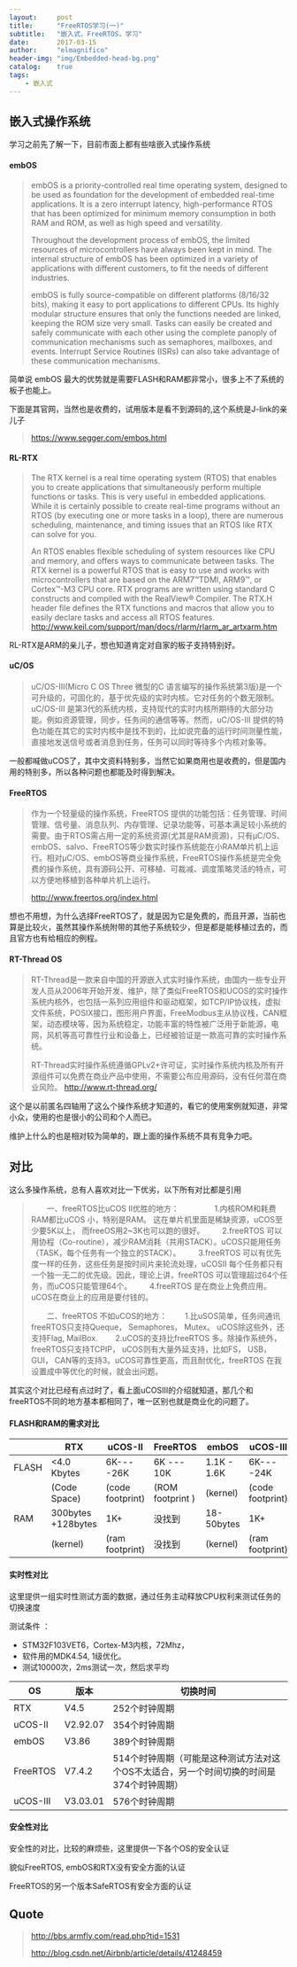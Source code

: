```yaml
---
layout:     post
title:      "FreeRTOS学习(一)"
subtitle:   "嵌入式，FreeRTOS，学习"
date:       2017-03-15
author:     "elmagnifico"
header-img: "img/Embedded-head-bg.png"
catalog:    true
tags:
    - 嵌入式
---
```


## 嵌入式操作系统

学习之前先了解一下，目前市面上都有些啥嵌入式操作系统

#### embOS

> embOS is a priority-controlled real time operating system, designed to be used as foundation for the development of embedded real-time applications. It is a zero interrupt latency, high-performance RTOS that has been optimized for minimum memory consumption in both RAM and ROM, as well as high speed and versatility.
> 
> Throughout the development process of embOS, the limited resources of microcontrollers have always been kept in mind. The internal structure of embOS has been optimized in a variety of applications with different customers, to fit the needs of different industries.
> 
> embOS is fully source-compatible on different platforms (8/16/32 bits), making it easy to port applications to different CPUs. Its highly modular structure ensures that only the functions needed are linked, keeping the ROM size very small. Tasks can easily be created and safely communicate with each other using the complete panoply of communication mechanisms such as semaphores, mailboxes, and events. Interrupt Service Routines (ISRs) can also take advantage of these communication mechanisms. 

简单说 embOS 最大的优势就是需要FLASH和RAM都非常小，很多上不了系统的板子也能上。

下面是其官网，当然也是收费的，试用版本是看不到源码的,这个系统是J-link的亲儿子

> https://www.segger.com/embos.html

#### RL-RTX

> The RTX kernel is a real time operating system (RTOS) that enables you to create applications that simultaneously perform multiple functions or tasks. This is very useful in embedded applications. While it is certainly possible to create real-time programs without an RTOS (by executing one or more tasks in a loop), there are numerous scheduling, maintenance, and timing issues that an RTOS like RTX can solve for you.
> 
> An RTOS enables flexible scheduling of system resources like CPU and memory, and offers ways to communicate between tasks. The RTX kernel is a powerful RTOS that is easy to use and works with microcontrollers that are based on the ARM7™TDMI, ARM9™, or Cortex™-M3 CPU core.
RTX programs are written using standard C constructs and compiled with the RealView® Compiler. The RTX.H header file defines the RTX functions and macros that allow you to easily declare tasks and access all RTOS features.
> http://www.keil.com/support/man/docs/rlarm/rlarm_ar_artxarm.htm

RL-RTX是ARM的亲儿子，想也知道肯定对自家的板子支持特别好。

#### uC/OS

> uC/OS-III(Micro C OS Three 微型的C 语言编写的操作系统第3版)是一个可升级的，可固化的，基于优先级的实时内核。它对任务的个数无限制。uC/OS-III 是第3代的系统内核，支持现代的实时内核所期待的大部分功能。例如资源管理，同步，任务间的通信等等。然而，uC/OS-III 提供的特色功能在其它的实时内核中是找不到的，比如说完备的运行时间测量性能，直接地发送信号或者消息到任务，任务可以同时等待多个内核对象等。

一般都喊做uCOS了，其中文资料特别多，当然它如果商用也是收费的，但是国内用的特别多，所以各种问题也都能及时得到解决。

#### FreeRTOS

> 作为一个轻量级的操作系统，FreeRTOS 提供的功能包括：任务管理、时间管理、信号量、消息队列、内存管理、记录功能等，可基本满足较小系统的需要。由于RTOS需占用一定的系统资源(尤其是RAM资源)，只有μC/OS、embOS、salvo、FreeRTOS等少数实时操作系统能在小RAM单片机上运行。相对μC/OS、embOS等商业操作系统，FreeRTOS操作系统是完全免费的操作系统，具有源码公开、可移植、可裁减、调度策略灵活的特点，可以方便地移植到各种单片机上运行。
> 
> http://www.freertos.org/index.html

想也不用想，为什么选择FreeRTOS了，就是因为它是免费的，而且开源，当前也算是比较火，虽然其操作系统附带的其他子系统较少，但是都是能移植过去的，而且官方也有给相应的例程。

#### RT-Thread OS

> RT-Thread是一款来自中国的开源嵌入式实时操作系统，由国内一些专业开发人员从2006年开始开发、维护，除了类似FreeRTOS和UCOS的实时操作系统内核外，也包括一系列应用组件和驱动框架，如TCP/IP协议栈，虚拟文件系统，POSIX接口，图形用户界面，FreeModbus主从协议栈，CAN框架，动态模块等，因为系统稳定，功能丰富的特性被广泛用于新能源，电网，风机等高可靠性行业和设备上，已经被验证是一款高可靠的实时操作系统。
> 
> RT-Thread实时操作系统遵循GPLv2+许可证，实时操作系统内核及所有开源组件可以免费在商业产品中使用，不需要公布应用源码，没有任何潜在商业风险。
> http://www.rt-thread.org/

这个是以前匿名四轴用了这么个操作系统才知道的，看它的使用案例就知道，非常小众，使用的也是很小的公司和个人而已。

维护上什么的也是相对较为简单的，跟上面的操作系统不具有竞争力吧。


## 对比

这么多操作系统，总有人喜欢对比一下优劣，以下所有对比都是引用

>　　一、freeRTOS比uCOS II优胜的地方：
>　　
　　1.内核ROM和耗费RAM都比uCOS 小，特别是RAM。 这在单片机里面是稀缺资源，uCOS至少要5K以上， 而freeOS用2~3K也可以跑的很好。
　　2.freeRTOS 可以用协程（Co-routine），减少RAM消耗（共用STACK）。uCOS只能用任务（TASK，每个任务有一个独立的STACK）。
　　3.freeRTOS 可以有优先度一样的任务，这些任务是按时间片来轮流处理，uCOSII 每个任务都只有一个独一无二的优先级。因此，理论上讲，freeRTOS 可以管理超过64个任务，而uCOS只能管理64个。
　　4.freeRTOS 是在商业上免费应用。uCOS在商业上的应用是要付钱的。
>
>　　二、freeRTOS 不如uCOS的地方：
　　1.比uSOS简单，任务间通讯freeRTOS只支持Queque， Semaphores， Mutex。 uCOS除这些外，还支持Flag, MailBox.
　　2.uCOS的支持比freeRTOS 多。除操作系统外，freeRTOS只支持TCPIP， uCOS则有大量外延支持，比如FS， USB， GUI， CAN等的支持3。uCOS可靠性更高，而且耐优化，freeRTOS 在我设置成中等优化的时候，就会出问题。

其实这个对比已经有点过时了，看上面uCOSIII的介绍就知道，那几个和freeRTOS不同的地方基本都相同了，唯一区别也就是商业化的问题了。

#### FLASH和RAM的需求对比

|      | RTX        | uCOS-II |FreeRTOS  |embOS     |uCOS-III  
|------|------------|---------|----------|----------|----------|
|FLASH | <4.0 Kbytes|6K----26K|6K --- 10K|1.1K - 1.6K|6K----24K | 
|      |(Code Space)|(code footprint)|(ROM footprint )|(kernel)|(code footprint)| 
|RAM   |300bytes +128bytes|1K+|没找到|18-50bytes|1K+|
|      |(kernel)|(ram footprint)|没找到|(kernel)|(ram footprint)|

#### 实时性对比

这里提供一组实时性测试方面的数据，通过任务主动释放CPU权利来测试任务的切换速度

测试条件 ：

- STM32F103VET6，Cortex-M3内核，72Mhz，
- 软件用的MDK4.54,  1级优化。
- 测试10000次，2ms测试一次，然后求平均

|OS|版本|切换时间|
|---|---|---|
|RTX|V4.5|252个时钟周期|
|uCOS-II|V2.92.07|354个时钟周期|
|embOS|V3.86|389个时钟周期|
|FreeRTOS|V7.4.2|514个时钟周期（可能是这种测试方法对这个OS不太适合，另一个时间切换的时间是374个时钟周期）|
|uCOS-III|V3.03.01 |576个时钟周期|

#### 安全性对比

安全性的对比，比较的麻烦些，这里提供一下各个OS的安全认证

貌似FreeRTOS, embOS和RTX没有安全方面的认证

FreeRTOS的另一个版本SafeRTOS有安全方面的认证

## Quote

> http://bbs.armfly.com/read.php?tid=1531
> 
> http://blog.csdn.net/Airbnb/article/details/41248459